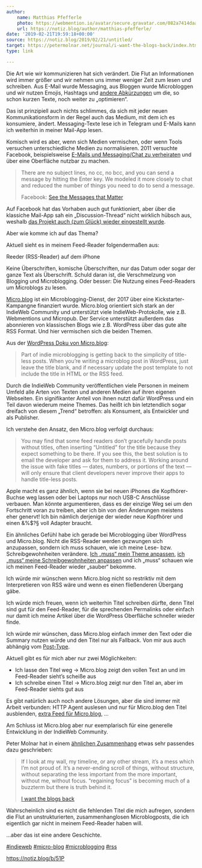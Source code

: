 ```yaml
---
author:
    name: Matthias Pfefferle
    photo: https://webmention.io/avatar/secure.gravatar.com/082a7414daa28571f9b2925f6c4730696b1f4f57d4a1aea0c6fac7db8119fb86.jpg
    url: https://notiz.blog/author/matthias-pfefferle/
date: '2019-02-21T19:59:18+00:00'
source: https://notiz.blog/2019/02/21/untitled/
target: https://petermolnar.net/journal/i-want-the-blogs-back/index.html
type: link

---
```


<p>Die Art wie wir kommunizieren hat sich verändert. Die Flut an Informationen wird immer größer und wir nehmen uns immer weniger Zeit zum lesen und schreiben. Aus E-Mail wurde Messaging, aus Bloggen wurde Microbloggen und wir nutzen Emojis, Hashtags und <a href="https://notiz.blog/2017/10/04/readability/">andere Abkürzungen</a> um die, so schon kurzen Texte, noch weiter zu „optimieren“.</p><p>Das ist prinzipiell auch nichts schlimmes, da sich mit jeder neuen Kommunikationsform in der Regel auch das Medium, mit dem ich es konsumiere, ändert. Messaging-Texte lese ich in Telegram und E-Mails kann ich weiterhin in meiner Mail-App lesen.</p><p>Komisch wird es aber, wenn sich Medien vermischen, oder wenn Tools versuchen unterschiedliche Medien zu normalisieren. 2011 versuchte Facebook, beispielsweise <a href="https://www.facebook.com/notes/facebook/see-the-messages-that-matter/452288242130">E-Mails und Messaging/Chat zu verheiraten</a> und über eine Oberfläche nutzbar zu machen.</p><blockquote><p>There are no subject lines, no cc, no bcc, and you can send a message by hitting the Enter key. We modeled it more closely to chat and reduced the number of things you need to do to send a message.</p>Facebook: <a href="https://www.facebook.com/notes/facebook/see-the-messages-that-matter/452288242130">See the Messages that Matter</a></blockquote><p>Auf Facebook hat das Vorhaben auch gut funktioniert, aber über die klassiche Mail-App sah ein „Discussion-Thread“ nicht wirklich hübsch aus, weshalb <a href="https://www.theverge.com/2014/2/24/5443454/facebook-retires-its-email-service">das Projekt auch (zum Glück) wieder eingestellt wurde</a>.</p><p>Aber wie komme ich auf das Thema?</p><p>Aktuell sieht es in meinem Feed-Reader folgendermaßen aus:</p>Reeder (RSS-Reader) auf dem iPhone<p>Keine Überschriften, komische Überschriften, nur das Datum oder sogar der ganze Text als Überschrift. Schuld daran ist, die Verschmelzung von Blogging und Microblogging. Oder besser: Die Nutzung eines Feed-Readers um Microblogs zu lesen.</p><p><a href="https://micro.blog">Micro.blog</a> ist ein Microblogging-Dienst, der 2017 über eine Kickstarter-Kampangne finanziert wurde. Micro.blog orientiert sich stark an der IndieWeb Community und unterstützt viele IndieWeb-Protokolle, wie z.B. Webmentions und Micropub. Der Service unterstützt außerdem das abonnieren von klassischen Blogs wie z.B. WordPress über das gute alte RSS Format. Und hier vermischen sich die beiden Themen.</p><p>Aus der <a href="http://help.micro.blog/2018/setting-up-wordpress/#no-titles">WordPress Doku von Micro.blog</a>:</p><blockquote><p>Part of indie microblogging is getting back to the simplicity of title-less posts. When you’re writing a microblog post in WordPress, just leave the title blank, and if necessary update the post template to not include the title in HTML or the RSS feed.</p></blockquote><p>Durch die IndieWeb Community veröffentlichen viele Personen in meinem Umfeld alle Arten von Texten und anderen Medien auf ihren eigenen Webseiten. Ein signifikanter Anteil von ihnen nutzt dafür WordPress und ein Teil davon wiederum meine Themes. Das heißt ich bin letztendlich sogar dreifach von diesem „Trend“ betroffen: als Konsument, als Entwickler und als Publisher.</p><p>Ich verstehe den Ansatz, den Micro.blog verfolgt durchaus:</p><blockquote><p>You may find that some feed readers don’t gracefully handle posts without titles, often inserting “Untitled” for the title because they expect something to be there. If you see this, the best solution is to email the developer and ask for them to address it. Working around the issue with fake titles — dates, numbers, or portions of the text — will only ensure that client developers never improve their apps to handle title-less posts.</p><p></p></blockquote><p>Apple macht es ganz ähnlich, wenn sie bei neuen iPhones die Kopfhörer-Buchse weg lassen oder bei Laptops nur noch USB-C Anschlüsse verbauen. Man könnte argumentieren, dass es der einzige Weg sei um den Fortschritt voran zu treiben, aber ich bin von den Änderungen meistens eher genervt! Ich bin nämlich derjenige der wieder neue Kopfhörer und einen &amp;%$?§ voll Adapter braucht.</p><p>Ein ähnliches Gefühl habe ich gerade bei Microblogging über WordPress und Micro.blog. Nicht die RSS-Reader werden gezwungen sich anzupassen, sondern ich muss schauen, wie ich meine Lese- bzw. Schreibgewohnheiten verändere. <a href="https://micro.blog/MrHenko/170619">Ich „muss“ mein Theme anpassen</a>, <a href="https://github.com/pfefferle/wordpress-webmention/issues/166">ich „muss“ meine Schreibgewohnheiten anpassen</a> und ich „muss“ schauen wie ich meinen Feed-Reader wieder „sauber“ bekomme.</p><p>Ich würde mir wünschen wenn Micro.blog nicht so restriktiv mit dem Interpretieren von RSS wäre und wenn es einen fließenderen Übergang gäbe.</p><p>Ich würde mich freuen, wenn ich weiterhin Titel schreiben dürfte, denn Titel sind gut für den Feed-Reader, für die sprechenden Permalinks oder einfach nur damit ich meine Artikel über die WordPress Oberfläche schneller wieder finde.</p><p>Ich würde mir wünschen, dass Micro.blog einfach immer den Text oder die Summary nutzen würde und den Titel nur als Fallback. Von mir aus auch abhängig vom <a href="https://www.w3.org/TR/post-type-discovery/">Post-Type</a>.</p><p>Aktuell gibt es für mich aber nur zwei Möglichkeiten:</p><ul><li>Ich lasse den Titel weg -&gt; Micro.blog zeigt den vollen Text an und im Feed-Reader sieht’s scheiße aus</li><li>Ich schreibe einen Titel -&gt; Micro.blog zeigt nur den Titel an, aber im Feed-Reader siehts gut aus</li></ul><p>Es gibt natürlich auch noch andere Lösungen, aber die sind immer mit Arbeit verbunden: HTTP Agent auslesen und nur für Micro.blog den Titel ausblenden, <a href="https://github.com/glueckpress/micro.blog">extra Feed für Micro.blog</a>, …</p><p>Am Schluss ist Micro.blog aber nur exemplarisch für eine generelle Entwicklung in der IndieWeb Community.</p><p>Peter Molnar hat in einem <a href="https://petermolnar.net/i-want-the-blogs-back/">ähnlichen Zusammenhang</a> etwas sehr passendes dazu geschrieben:</p><blockquote><p>If I look at my wall, my timeline, or any other stream, it’s a mess  which I’m not proud of. It’s a never-ending scroll of things, without structure, without separating the less important from the more important, without me, without focus. “regaining focus” is becoming much of a buzzterm but there is truth behind it.</p><a href="https://petermolnar.net/journal/i-want-the-blogs-back/index.html">I want the blogs back</a></blockquote><p>Wahrscheinlich sind es nicht die fehlenden Titel die mich aufregen, sondern die Flut an unstrukturierten, zusammenhanglosen Microblogposts, die ich eigentlich gar nicht in meinem Feed-Reader haben will.</p><p>…aber das ist eine andere Geschichte.</p>
<p><a class="u-tag u-category" href="https://notiz.blog/tag/indieweb/">#indieweb</a> <a class="u-tag u-category" href="https://notiz.blog/tag/micro-blog/">#micro-blog</a> <a class="u-tag u-category" href="https://notiz.blog/tag/microblogging/">#microblogging</a> <a class="u-tag u-category" href="https://notiz.blog/tag/rss/">#rss</a></p><p><a href="https://notiz.blog/b/51P">https://notiz.blog/b/51P</a></p>
